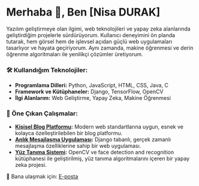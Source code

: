 

# Merhaba 👋, Ben [Nisa DURAK]

Yazılım geliştirmeye olan ilgimi, web teknolojileri ve yapay zeka alanlarında geliştirdiğim projelerle sürdürüyorum. Kullanıcı deneyimini ön planda tutarak, hem görsel hem de işlevsel açıdan güçlü web uygulamaları tasarlıyor ve hayata geçiriyorum. Aynı zamanda, makine öğrenmesi ve derin öğrenme algoritmaları ile yenilikçi çözümler üretiyorum.

### 🛠️ Kullandığım Teknolojiler:
- **Programlama Dilleri:** Python, JavaScript, HTML, CSS, Java, C
- **Framework ve Kütüphaneler:** Django, TensorFlow, OpenCV
- **İlgi Alanlarım:** Web Geliştirme, Yapay Zeka, Makine Öğrenmesi

### 📂 Öne Çıkan Çalışmalar:
- **[Kişisel Blog Platformu](#):** Modern web standartlarına uygun, esnek ve kolayca özelleştirilebilen bir blog platformu.
- **[Anlık Mesajlaşma Uygulaması](#):** Django tabanlı, gerçek zamanlı mesajlaşma özelliklerine sahip bir web uygulaması.
- **[Yüz Tanıma Sistemi](#):** OpenCV ve face detection and recognition kütüphanesi ile geliştirilmiş, yüz tanıma algoritmalarını içeren bir yapay zeka projesi.

💬 Bana ulaşmak için: [E-posta](mailto:nisa.drk06@gmail.com)

